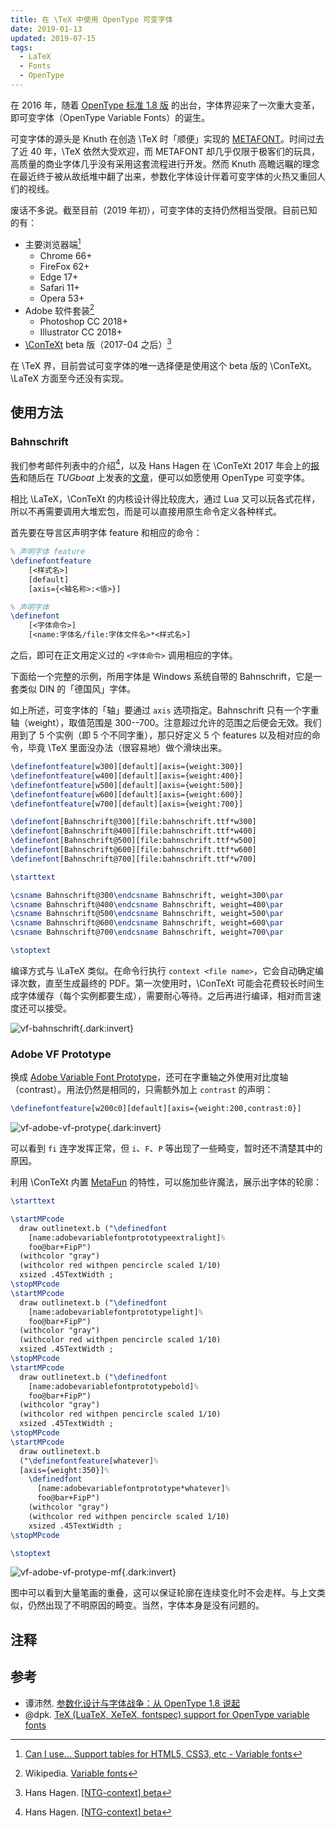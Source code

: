 ```yaml
---
title: 在 \TeX 中使用 OpenType 可变字体
date: 2019-01-13
updated: 2019-07-15
tags:
  - LaTeX
  - Fonts
  - OpenType
---
```


在 2016 年，随着 [OpenType 标准 1.8 版](https://docs.microsoft.com/typography/opentype/spec) 的出台，字体界迎来了一次重大变革，即可变字体（OpenType Variable Fonts）的诞生。

<!-- more -->

可变字体的源头是 Knuth 在创造 \TeX 时「顺便」实现的 [METAFONT](https://en.wikipedia.org/wiki/Metafont)。时间过去了近 40 年，\TeX 依然大受欢迎，而 METAFONT 却几乎仅限于极客们的玩具，高质量的商业字体几乎没有采用这套流程进行开发。然而 Knuth 高瞻远瞩的理念在最近终于被从故纸堆中翻了出来，参数化字体设计伴着可变字体的火热又重回人们的视线。

废话不多说。截至目前（2019 年初），可变字体的支持仍然相当受限。目前已知的有：

- 主要浏览器端[^can-i-use-vf]
  - Chrome 66+
  - FireFox 62+
  - Edge 17+
  - Safari 11+
  - Opera 53+
- Adobe 软件套装[^wiki-vf]
  - Photoshop CC 2018+
  - Illustrator CC 2018+
- [\ConTeXt](https://wiki.contextgarden.net) beta 版（2017-04 之后）[^hans-context]

[^can-i-use-vf]: [Can I use... Support tables for HTML5, CSS3, etc - Variable fonts](https://caniuse.com/#feat=variable-fonts)
[^wiki-vf]: Wikipedia. [Variable fonts](https://en.wikipedia.org/wiki/Variable_fonts)
[^hans-context]: Hans Hagen. [[NTG-context] beta](https://mailman.ntg.nl/pipermail/ntg-context/2017/088343.html)

在 \TeX 界，目前尝试可变字体的唯一选择便是使用这个 beta 版的 \ConTeXt。\LaTeX 方面至今还没有实现。

## 使用方法

### Bahnschrift

我们参考邮件列表中的介绍[^hans-context]，以及 Hans Hagen 在 \ConTeXt 2017 年会上的[报告](https://meeting.contextgarden.net/2017/talks/2017-09-12-hans-variable-fonts/variable-fonts.pdf)和随后在 *TUGboat* 上发表的[文章](https://tug.org/TUGboat/tb38-2/tb119hagen-variable.pdf)，便可以如愿使用 OpenType 可变字体。

相比 \LaTeX，\ConTeXt 的内核设计得比较庞大，通过 Lua 又可以玩各式花样，所以不再需要调用大堆宏包，而是可以直接用原生命令定义各种样式。

首先要在导言区声明字体 feature 和相应的命令：

```tex
% 声明字体 feature
\definefontfeature
    [<样式名>]
    [default]
    [axis={<轴名称>:<值>}]

% 声明字体
\definefont
    [<字体命令>]
    [<name:字体名/file:字体文件名>*<样式名>]
```

之后，即可在正文用定义过的 `<字体命令>` 调用相应的字体。

下面给一个完整的示例，所用字体是 Windows 系统自带的 Bahnschrift，它是一套类似 DIN 的「德国风」字体。

如上所述，可变字体的「轴」要通过 `axis` 选项指定。Bahnschrift 只有一个字重轴（weight），取值范围是 300--700。注意超过允许的范围之后便会无效。我们用到了 5 个实例（即 5 个不同字重），那只好定义 5 个 features 以及相对应的命令，毕竟 \TeX 里面没办法（很容易地）做个滑块出来。

```tex
\definefontfeature[w300][default][axis={weight:300}]
\definefontfeature[w400][default][axis={weight:400}]
\definefontfeature[w500][default][axis={weight:500}]
\definefontfeature[w600][default][axis={weight:600}]
\definefontfeature[w700][default][axis={weight:700}]

\definefont[Bahnschrift@300][file:bahnschrift.ttf*w300]
\definefont[Bahnschrift@400][file:bahnschrift.ttf*w400]
\definefont[Bahnschrift@500][file:bahnschrift.ttf*w500]
\definefont[Bahnschrift@600][file:bahnschrift.ttf*w600]
\definefont[Bahnschrift@700][file:bahnschrift.ttf*w700]

\starttext

\csname Bahnschrift@300\endcsname Bahnschrift, weight=300\par
\csname Bahnschrift@400\endcsname Bahnschrift, weight=400\par
\csname Bahnschrift@500\endcsname Bahnschrift, weight=500\par
\csname Bahnschrift@600\endcsname Bahnschrift, weight=600\par
\csname Bahnschrift@700\endcsname Bahnschrift, weight=700\par

\stoptext
```

编译方式与 \LaTeX 类似。在命令行执行 `context <file name>`，它会自动确定编译次数，直至生成最终的 PDF。第一次使用时，\ConTeXt 可能会花费较长时间生成字体缓存（每个实例都要生成），需要耐心等待。之后再进行编译，相对而言速度还可以接受。

![vf-bahnschrift](./bahnschrift.png){.dark:invert}

### Adobe VF Prototype

换成 [Adobe Variable Font Prototype](https://github.com/adobe-fonts/adobe-variable-font-prototype)，还可在字重轴之外使用对比度轴（contrast）。用法仍然是相同的，只需额外加上 `contrast` 的声明：

```tex
\definefontfeature[w200c0][default][axis={weight:200,contrast:0}]
```

![vf-adobe-vf-protype](./adobe-vf-protype.png){.dark:invert}

可以看到 `fi` 连字发挥正常，但 `i`、`F`、`P` 等出现了一些畸变，暂时还不清楚其中的原因。

利用 \ConTeXt 内置 [MetaFun](https://wiki.contextgarden.net/MetaFun) 的特性，可以施加些许魔法，展示出字体的轮廓：

```tex
\starttext

\startMPcode
  draw outlinetext.b ("\definedfont
    [name:adobevariablefontprototypeextralight]%
    foo@bar+FipP")
  (withcolor "gray")
  (withcolor red withpen pencircle scaled 1/10)
  xsized .45TextWidth ;
\stopMPcode
\startMPcode
  draw outlinetext.b ("\definedfont
    [name:adobevariablefontprototypelight]%
    foo@bar+FipP")
  (withcolor "gray")
  (withcolor red withpen pencircle scaled 1/10)
  xsized .45TextWidth ;
\stopMPcode
\startMPcode
  draw outlinetext.b ("\definedfont
    [name:adobevariablefontprototypebold]%
    foo@bar+FipP")
  (withcolor "gray")
  (withcolor red withpen pencircle scaled 1/10)
  xsized .45TextWidth ;
\stopMPcode
\startMPcode
  draw outlinetext.b
  ("\definefontfeature[whatever]%
  [axis={weight:350}]%
    \definedfont
      [name:adobevariablefontprototype*whatever]%
      foo@bar+FipP")
    (withcolor "gray")
    (withcolor red withpen pencircle scaled 1/10)
    xsized .45TextWidth ;
\stopMPcode

\stoptext
```

![vf-adobe-vf-protype-mf](./adobe-vf-protype-mf.png){.dark:invert}

图中可以看到大量笔画的重叠，这可以保证轮廓在连续变化时不会走样。与上文类似，仍然出现了不明原因的畸变。当然，字体本身是没有问题的。

## 注释

<div id="footnotes"></div>

## 参考

- 谭沛然. [参数化设计与字体战争：从 OpenType 1.8 说起](https://www.thetype.com/2016/09/10968)
- @dpk. [TeX (LuaTeX, XeTeX, fontspec) support for OpenType variable fonts](https://tex.stackexchange.com/q/355104)
